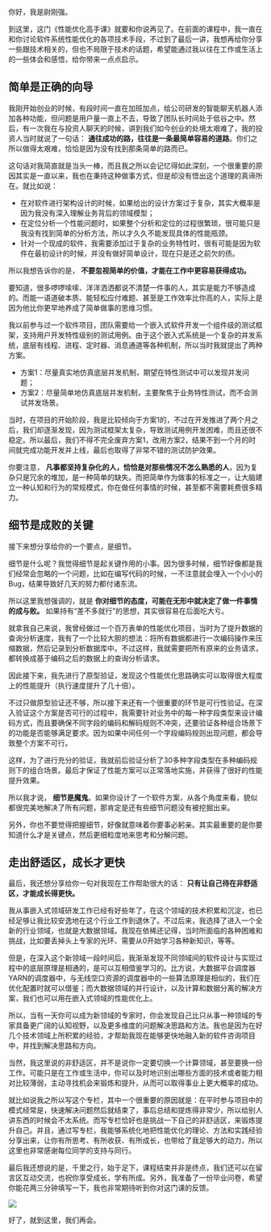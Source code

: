 你好，我是尉刚强。

到这里，这门《性能优化高手课》就要和你说再见了。在前面的课程中，我一直在和你讨论软件系统性能优化的各项技术手段，不过到了最后一讲，我想再给你分享一些跟技术相关的，但也不局限于技术的话题，希望能通过我以往在工作或生活上的一些体会和感悟，给你带来一点点启示。

## 简单是正确的向导

我刚开始创业的时候，有段时间一直在加班加点，给公司研发的智能聊天机器人添加各种功能，但问题是用户量一直上不去，导致了团队长时间处于低谷之中。然后，有一次我在与投资人聊天的时候，讲到我们如今创业的处境太艰难了，我的投资人当时就说了一句话： **通往成功的路，往往是一条最简单容易的道路**。你们之所以做得太艰难，恰恰是因为没有找到那条简单的路而已。

这句话对我简直就是当头一棒，而且我之所以会记忆得如此深刻，一个很重要的原因其实是一直以来，我也在秉持这种做事方式，但是却没有悟出这个道理的真谛所在。就比如说：

- 在对软件进行架构设计的时候，如果给出的设计方案过于复杂，其实大概率是因为我没有深入理解业务背后的领域模型；
- 在定位分析一个性能问题时，如果整个分析和定位的过程很繁琐，很可能只是我没有找到简单的分析方法，所以才久久不能发现具体的性能瓶颈。
- 针对一个现成的软件，我需要添加过于复杂的业务特性时，很有可能是因为软件在最初设计的时候，并没有做好简单设计，现在只是还之前欠的债。

所以我想告诉你的是， **不要忽视简单的价值，才能在工作中更容易获得成功。**

要知道，很多啰啰嗦嗦、洋洋洒洒都说不清楚一件事的人，其实是能力不够造成的。而能一语道破本质、能轻松应付难题、甚至是工作效率比你高的人，实际上是因为他比你更早地养成了简单做事的思维习惯。

我以前参与过一个软件项目，团队需要给一个嵌入式软件开发一个组件级的测试框架，支持用户开发特性级别的测试用例。由于这个嵌入式系统是一个复杂的并发系统，底层有线程、进程、定时器、消息通道等各种机制，所以当时我就提出了两种方案。

- 方案1：尽量真实地仿真底层并发机制，期望在特性测试中可以发现并发问题；
- 方案2：尽量简单地仿真底层并发机制，主要聚焦于业务特性测试，而不会测试并发场景。

当时，在项目的开始阶段，我是比较倾向于方案1的，不过在开发推进了两个月之后，我们却逐渐发现，因为测试框架太复杂，导致测试用例开发困难，而且还很不稳定。所以最后，我们不得不完全废弃方案1，改用方案2，结果不到一个月的时间就完成功能开发并上线，最后也取得了非常不错的测试防护效果。

你要注意， **凡事都坚持复杂化的人，恰恰是对那些情况不怎么熟悉的人**，因为复杂只是冗余的堆加，是一种简单的缺失。而把简单作为做事的标准之一，让大脑建立一种认知和行为的常规模式，你在做任何事情的时候，甚至都不需要耗费很多精力。

## 细节是成败的关键

接下来想分享给你的一个要点，是细节。

细节是什么呢？我觉得细节是起关键作用的小事。因为很多时候，细节好像都是我们经常会忽略的一个问题，比如在编写代码的时候，一不注意就会埋入一个小小的Bug，结果导致好几天的努力都付诸东流。

所以这里我想强调的，就是 **你对细节的态度，可能在无形中就决定了做一件事情的成与败。** 如果持有“差不多就行”的思想，其实很容易在后面吃大亏。

就拿我自己来说，我曾经做过一个百万表单的性能优化项目，当时为了提升数据的查询分析速度，我有了一个比较大胆的想法：将所有数据都进行一次编码操作来压缩数据，然后记录到分析数据库中。不过这样，我就需要把所有原来的业务请求，都转换成基于编码之后的数据上的查询分析请求。

因此接下来，我先进行了原型验证，发现这个性能优化思路确实可以取得很大程度上的性能提升（执行速度提升了几十倍）。

不过只做原型验证还不够，所以接下来还有一个很重要的环节是可行性验证。在深入验证这个方案是否可行的过程中，我需要针对业务中的每一种字段类型来设计编码方式，而且要确保不同字段的编码和解码规则不冲突，还要验证各种组合场景下的功能是否能够满足要求。因为如果中间任何一个字段编码规则出现问题，都会导致整个方案不可行。

这样，为了进行充分的验证，我就前后验证分析了30多种字段类型在多种编码规则下的组合场景。最后才保证了性能方案可以正常落地实施，并获得了很好的性能提升效果。

所以我才说， **细节是魔鬼**。如果你设计了一个软件方案，从各个角度来看，貌似都很完美地解决了所有问题，那肯定是还有些细节问题没有被挖掘出来。

另外，你也不要觉得把握细节，好像就意味着你要事必躬亲。其实最重要的是你要知道什么才是关键点，然后更细粒度地来思考和分解问题。

## 走出舒适区，成长才更快

最后，我还想分享给你一句对我现在工作帮助很大的话： **只有让自己待在非舒适区，才能成长得更快。**

我从事嵌入式领域研发工作已经有好些年了，在这个领域的技术积累和沉淀，也已经足够让我比较安逸地在这个行业工作到退休了。不过后来，我选择了进入一个全新的行业领域，也就是大数据领域。我现在依稀还记得，当时所面临的各种困难和挑战，比如要丢掉头上专家的光环、需要从0开始学习各种新知识，等等。

但是，在深入这个新领域一段时间后，我渐渐发现不同领域间的软件设计与实现过程中的底层原理是相通的，是可以互相借鉴学习的。比方说，大数据平台调度器YARN的调度器中，与无线空口资源的调度器中的一些算法原理是相似的，我们在优化配置时就可以借鉴；而大数据领域的并行设计，以及计算和数据分离的解决方案，我们也可以用在嵌入式领域的性能优化上。

所以，当有一天你可以成为新领域的专家时，你会发现自己比只从事一种领域的专家具备更广阔的认知视野，以及更多维度的问题解决思路和方法。我也是因为在好几个技术领域上所积累的经验，才帮助我现在能够更快地融入新的软件咨询项目中，并找到解决思路和方向。

当然，我这里说的非舒适区，并不是说你一定要切换一个计算领域，甚至要换一份工作。可能只是在工作或生活中，你可以及时地识别出哪些方面的技术或者能力相对比较薄弱，主动寻找机会来锻炼和提升，从而可以取得事业上更大概率的成功。

就比如说我之所以写这个专栏，其中一个很重要的原因就是：在平时参与项目中的模式经常是，快速解决问题然后就结束了，事后总结和提炼得非常少，所以给别人讲东西的时候会不太系统。而写专栏恰好也是挑战一下自己的非舒适区，来锻炼提升自己。并且，通过写专栏，我能够系统化地把性能优化的理论、方法和实践经验分享出来，让你有所思考、有所收获、有所成长，也带给了我足够大的动力，所以这里也非常感谢每位同学的支持与同行。

最后我还想说的是，千里之行，始于足下，课程结束并非是终点，我们还可以在留言区互动交流，也祝你享受成长，学有所成。另外，我准备了一份毕业问卷，希望你能花两三分钟填写一下，我也非常期待听到你对这门课的反馈。

[![](https://static001.geekbang.org/resource/image/ab/88/ab5356704bb6c8b5c94ed9b2dbac0488.jpg?wh=1142x801)](https://jinshuju.net/f/nJXHOW)

好了，就到这里，我们再会。